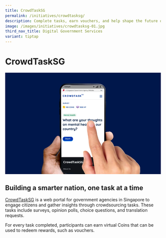 ```yaml
---
title: CrowdTaskSG
permalink: /initiatives/crowdtasksg/
description: Complete tasks, earn vouchers, and help shape the future of Singapore!
image: /images/initiatives/crowdtasksg-01.jpg
third_nav_title: Digital Government Services
variant: tiptap
---
```

# CrowdTaskSG
![CrowdTaskSG](/images/initiatives/crowdtasksg-01.jpg)

## Building a smarter nation, one task at a time

[CrowdTaskSG](https://www.crowdtask.gov.sg/) is a web portal for government agencies in Singapore to engage citizens and gather insights through crowdsourcing tasks. These tasks include surveys, opinion polls, choice questions, and translation requests.

For every task completed, participants can earn virtual Coins that can be used to redeem rewards, such as vouchers.